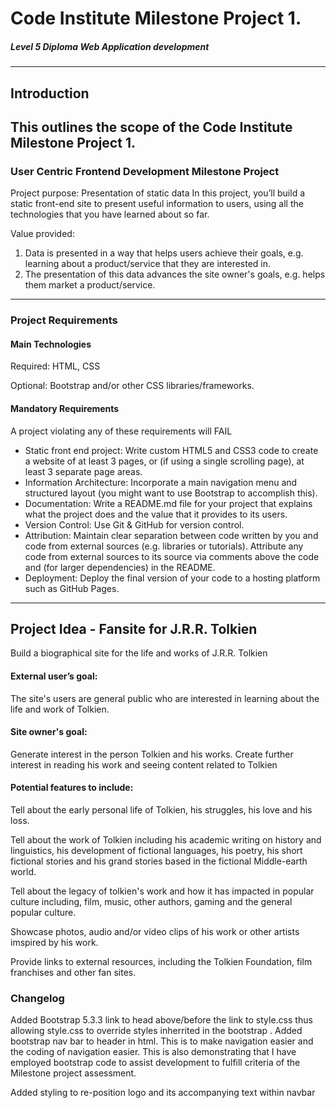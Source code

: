 # Code Institute Milestone Project 1.
##### Level 5 Diploma Web Application development
---
## Introduction
This outlines the scope of the Code Institute Milestone Project 1.
---
### User Centric Frontend Development Milestone Project

Project purpose: Presentation of static data
In this project, you’ll build a static front-end site to present useful information to users, using all the technologies that you have learned about so far.

Value provided:
1. Data is presented in a way that helps users achieve their goals, e.g. learning about a product/service that they are interested in.
2. The presentation of this data advances the site owner's goals, e.g. helps them market a product/service.
---
### Project Requirements

#### Main Technologies

Required: HTML, CSS

Optional: Bootstrap and/or other CSS libraries/frameworks.

#### Mandatory Requirements
A project violating any of these requirements will FAIL

* Static front end project: Write custom HTML5 and CSS3 code to create a website of at least 3 pages, or (if using a single scrolling page), at least 3 separate page areas.
* Information Architecture: Incorporate a main navigation menu and structured layout (you might want to use Bootstrap to accomplish this).
* Documentation: Write a README.md file for your project that explains what the project does and the value that it provides to its users.
* Version Control: Use Git & GitHub for version control.
* Attribution: Maintain clear separation between code written by you and code from external sources (e.g. libraries or tutorials). Attribute any code from external sources to its source via comments above the code and (for larger dependencies) in the README.
* Deployment: Deploy the final version of your code to a hosting platform such as GitHub Pages.

---

## Project Idea - Fansite for J.R.R. Tolkien
Build a biographical site for the life and works of J.R.R. Tolkien

#### External user’s goal:
The site's users are general public who are interested in learning about the life and work of Tolkien.

#### Site owner's goal:
Generate interest in the person Tolkien and his works. Create further interest in reading his work and seeing content related to Tolkien

#### Potential features to include:
Tell about the early personal life of Tolkien, his struggles, his love and his loss.

Tell about the work of Tolkien including his academic writing on history and linguistics, his development of fictional languages, his poetry, his short fictional stories and his grand stories based in the fictional Middle-earth world.

Tell about the legacy of tolkien's work and how it has impacted in popular culture including, film, music, other authors, gaming and the general popular culture. 

Showcase photos, audio and/or video clips of his work or other artists imspired by his work.

Provide links to external resources, including the Tolkien Foundation, film franchises and other fan sites.


### Changelog

Added Bootstrap 5.3.3 link to head above/before the link to style.css thus allowing style.css to override styles inherrited in the bootstrap . Added bootstrap nav bar to header in html. This is to make navigation easier and the coding of navigation easier. This is also demonstrating that I have employed bootstrap code to assist development to fulfill criteria of the Milestone project assessment.

Added styling to re-position logo and its accompanying text within navbar